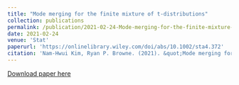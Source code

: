 ```yaml
---
title: "Mode merging for the finite mixture of t-distributions"
collection: publications
permalink: /publication/2021-02-24-Mode-merging-for-the-finite-mixture-of-t-distributions
date: 2021-02-24
venue: 'Stat'
paperurl: 'https://onlinelibrary.wiley.com/doi/abs/10.1002/sta4.372'
citation: 'Nam-Hwui Kim, Ryan P. Browne. (2021). &quot;Mode merging for the finite mixture of t-distributions.&quot; <i>Stat</i>. 10(1).'
---
```


[Download paper here](https://onlinelibrary.wiley.com/doi/abs/10.1002/sta4.372)

